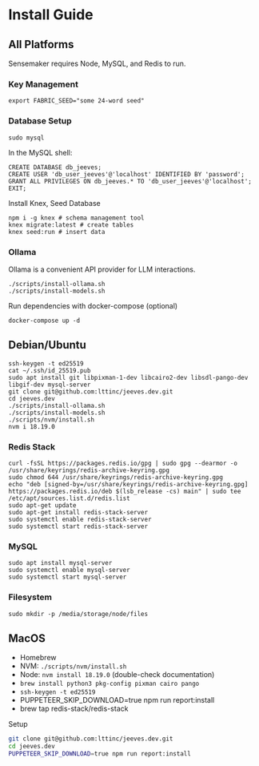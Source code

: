 # Install Guide
## All Platforms
Sensemaker requires Node, MySQL, and Redis to run.

### Key Management
```
export FABRIC_SEED="some 24-word seed"
```

### Database Setup
```
sudo mysql
```

In the MySQL shell:
```
CREATE DATABASE db_jeeves;
CREATE USER 'db_user_jeeves'@'localhost' IDENTIFIED BY 'password';
GRANT ALL PRIVILEGES ON db_jeeves.* TO 'db_user_jeeves'@'localhost';
EXIT;
```

Install Knex, Seed Database
```
npm i -g knex # schema management tool
knex migrate:latest # create tables
knex seed:run # insert data
```

### Ollama
Ollama is a convenient API provider for LLM interactions.

```
./scripts/install-ollama.sh
./scripts/install-models.sh
```

Run dependencies with docker-compose (optional)
```
docker-compose up -d
```

## Debian/Ubuntu
```
ssh-keygen -t ed25519
cat ~/.ssh/id_25519.pub
sudo apt install git libpixman-1-dev libcairo2-dev libsdl-pango-dev libgif-dev mysql-server
git clone git@github.com:lttinc/jeeves.dev.git
cd jeeves.dev
./scripts/install-ollama.sh
./scripts/install-models.sh
./scripts/nvm/install.sh
nvm i 18.19.0
```

### Redis Stack
```
curl -fsSL https://packages.redis.io/gpg | sudo gpg --dearmor -o /usr/share/keyrings/redis-archive-keyring.gpg
sudo chmod 644 /usr/share/keyrings/redis-archive-keyring.gpg
echo "deb [signed-by=/usr/share/keyrings/redis-archive-keyring.gpg] https://packages.redis.io/deb $(lsb_release -cs) main" | sudo tee /etc/apt/sources.list.d/redis.list
sudo apt-get update
sudo apt-get install redis-stack-server
sudo systemctl enable redis-stack-server
sudo systemctl start redis-stack-server
```

### MySQL
```
sudo apt install mysql-server
sudo systemctl enable mysql-server
sudo systemctl start mysql-server
```

### Filesystem
```
sudo mkdir -p /media/storage/node/files
```

## MacOS
- Homebrew
- NVM: `./scripts/nvm/install.sh`
- Node: `nvm install 18.19.0` (double-check documentation)
- `brew install python3 pkg-config pixman cairo pango`
- `ssh-keygen -t ed25519`
- PUPPETEER_SKIP_DOWNLOAD=true npm run report:install
- brew tap redis-stack/redis-stack

Setup
```bash
git clone git@github.com:lttinc/jeeves.dev.git
cd jeeves.dev
PUPPETEER_SKIP_DOWNLOAD=true npm run report:install
```
